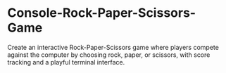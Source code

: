 # Console-Rock-Paper-Scissors-Game
Create an interactive Rock-Paper-Scissors game where players compete against the computer by choosing rock, paper, or scissors, with score tracking and a playful terminal interface.
